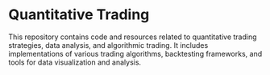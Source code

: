 # Quantitative Trading
This repository contains code and resources related to quantitative trading strategies, data analysis, and algorithmic trading. It includes implementations of various trading algorithms, backtesting frameworks, and tools for data visualization and analysis.
